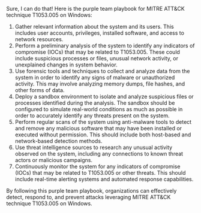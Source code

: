 Sure, I can do that! Here is the purple team playbook for MITRE ATT&CK technique T1053.005 on Windows:

1. Gather relevant information about the system and its users. This includes user accounts, privileges, installed software, and access to network resources.
2. Perform a preliminary analysis of the system to identify any indicators of compromise (IOCs) that may be related to T1053.005. These could include suspicious processes or files, unusual network activity, or unexplained changes in system behavior.
3. Use forensic tools and techniques to collect and analyze data from the system in order to identify any signs of malware or unauthorized activity. This may involve analyzing memory dumps, file hashes, and other forms of data.
4. Deploy a sandbox environment to isolate and analyze suspicious files or processes identified during the analysis. The sandbox should be configured to simulate real-world conditions as much as possible in order to accurately identify any threats present on the system.
5. Perform regular scans of the system using anti-malware tools to detect and remove any malicious software that may have been installed or executed without permission. This should include both host-based and network-based detection methods.
6. Use threat intelligence sources to research any unusual activity observed on the system, including any connections to known threat actors or malicious campaigns.
7. Continuously monitor the system for any indicators of compromise (IOCs) that may be related to T1053.005 or other threats. This should include real-time alerting systems and automated response capabilities.

By following this purple team playbook, organizations can effectively detect, respond to, and prevent attacks leveraging MITRE ATT&CK technique T1053.005 on Windows.
